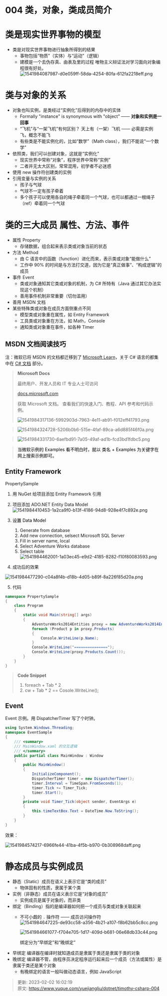 # 004 类，对象，类成员简介

# 类是现实世界事物的模型

+ 类是对现实世界事物进行抽象所得到的结果
  - 事物包括“物质”（实体）与“运动”（逻辑）
  - 建模是一个去伪存真、由表及里的过程
    唯物主义辩证法对学习面向对象编程很有好处。
    ![1541984087987-d0e059ff-58da-4254-80fa-612fa2218eff.png](./assets/004类，对象，类成员简介/1541984087987-d0e059ff-58da-4254-80fa-612fa2218eff-059598.png)


# 类与对象的关系

+ 对象也叫实例，是类经过“实例化”后得到的内存中的实体
  - Formally "instance" is synonymous with "object" —— **对象和实例是一回事**
  - “飞机”与“一架飞机”有何区别？ 天上有（一架）飞机 —— 必需是实例飞，概念不能飞
  - 有些类是不能实例化的，比如“数学”（Math class），我们不能说“一个数学”
+ 依照类，我们可以创建对象，这就是“实例化”
  - 现实世界中常称“对象”，程序世界中常称“实例”
  - 二者并无太大区别，常常混用，初学者不必迷惑
+ 使用 new 操作符创建类的实例
+ 引用变量与实例的关系
  - 孩子与气球
  - 气球不一定有孩子牵着
  - 多个孩子可以使用各自的绳子牵着同一个气球，也可以都通过一根绳子（ref）牵着同一个气球

# 类的三大成员 属性、方法、事件

+ 属性 Property
  - 存储数据，组合起来表示类或对象当前的状态
+ 方法 Method
  - 由 C 语言中的函数（function）进化而来，表示类或对象“能做什么”
  - 工作中 90% 的时间是与方法打交道，因为它是“真正做事”、“构成逻辑”的成员
+ 事件 Event
  - 类或对象通知其它类或对象的机制，为 C# 所特有（Java 通过其它办法实现这个机制）
  - 善用事件机制非常重要（切勿滥用）
+ 善用 MSDN 文档
+ 某些特殊类或对象在成员方面侧重点不同
  - 模型类或对象重在属性，如 Entity Framework
  - 工具类或对象重在方法，如 Math，Console
  - 通知类或对象重在事件，如各种 Timer

## MSDN 文档阅读技巧

注：微软已将 MSDN 的文档都迁移到了 [Microsoft Learn](https://learn.microsoft.com/zh-cn/)，关于 C# 语言的都集中在 [C# 文档](https://learn.microsoft.com/zh-cn/dotnet/csharp/) 部分。

> **Microsoft Docs**
>
> 最终用户、开发人员和 IT 专业人士可访问 
>
> [docs.microsoft.com](http://docs.microsoft.com)
>
> 获取 Microsoft 文档。 查看我们的快速入门、教程、API 参考和代码示例。
>
> ![1541984317136-5992903d-7963-4e11-ab91-f012eff41793.png](./assets/004类，对象，类成员简介/1541984317136-5992903d-7963-4e11-ab91-f012eff41793-807936.png)

> ![1541984324728-5206b0b6-515e-4faf-89ca-a6d885f46f0a.png](./assets/004类，对象，类成员简介/1541984324728-5206b0b6-515e-4faf-89ca-a6d885f46f0a-211036.png)

> ![1541984331730-6aefbd91-7a05-49af-ad1b-fcd3bd1fdbc5.png](./assets/004类，对象，类成员简介/1541984331730-6aefbd91-7a05-49af-ad1b-fcd3bd1fdbc5-739813.png)

> <font style="color:#000000;background-color:#FFFFFF;">当微软示例的 Examples 看不明白时，就以 类名 + Examples 为关键字在网上搜索示例即可。</font>

## Entity Framework

PropertySample

1. 用 NuGet 给项目添加 Entity Framework 引用
2. 项目添加 ADO.NET Entity Data Model ![1541984410453-1a2ca9f0-b13f-4186-94d8-928e4f7c892e.png](./assets/004类，对象，类成员简介/1541984410453-1a2ca9f0-b13f-4186-94d8-928e4f7c892e-340200.png)

3. <font style="color:#000000;background-color:#FFFFFF;">设置 Data Model</font>
   1. Generate from database
   2. Add new connection, selsect Microsoft SQL Server
   3. Fill in server name, local
   4. Select Adventure Works database
   5. Select table ![1541984462001-1a03ec45-e9d2-4185-8282-f10f80083593.png](./assets/004类，对象，类成员简介/1541984462001-1a03ec45-e9d2-4185-8282-f10f80083593-622775.png)

4. 成功后的效果

![1541984477290-c04a8f4b-d18b-4d05-b89f-8a226f85d20a.png](./assets/004类，对象，类成员简介/1541984477290-c04a8f4b-d18b-4d05-b89f-8a226f85d20a-622670.png)

5. 代码

```csharp
namespace PropertySample
{
    class Program
    {
        static void Main(string[] args)
        {
            AdventureWorks2014Entities proxy = new AdventureWorks2014Entities();
            foreach (Product p in proxy.Products)
            {
                Console.WriteLine(p.Name);
            }
            Console.WriteLine("===============");
            Console.WriteLine(proxy.Products.Count());
        }
    }
}
```

> **Code Snippet**
>
> 1. foreach + Tab * 2
> 2. cw + Tab * 2 == Cosole.WriteLine();

## Event

Event 示例。用 DispatcherTimer 写了个时钟。

```csharp
using System.Windows.Threading;
namespace EventSample
{
    /// <summary>
    /// MainWindow.xaml 的交互逻辑
    /// </summary>
    public partial class MainWindow : Window
    {
        public MainWindow()
        {
            InitializeComponent();
            DispatcherTimer timer = new DispatcherTimer();
            timer.Interval = TimeSpan.FromSeconds(1);
            timer.Tick += Timer_Tick;
            timer.Start();
        }
        private void Timer_Tick(object sender, EventArgs e)
        {
            this.timeTextBox.Text = DateTime.Now.ToString();
        }
    }
}
```

效果：

![1541984574217-6966fe44-41ba-4f5b-b970-0b308968daff.png](./assets/004类，对象，类成员简介/1541984574217-6966fe44-41ba-4f5b-b970-0b308968daff-698267.png)


# 静态成员与实例成员

+ 静态（Static）成员在语义上表示它是“类的成员”
  - 物体固有的性质，隶属于某个类
+ 实例（非静态）成员在语义表示它是“对象的成员”
  - 实例成员是属于对象的，而非类
+ 绑定（Binding）指的是编译器如何把一个成员与类或对象关联起来
  - 不可小觑的 `.` 操作符 —— 成员访问操作符
    ![1541984647225-de93cc58-a356-4b21-a107-f8b62bb5c8cc.png](./assets/004类，对象，类成员简介/1541984647225-de93cc58-a356-4b21-a107-f8b62bb5c8cc-984637.png)

    ![1541984661077-f704e705-1d17-409d-b681-06e68db33c44.png](./assets/004类，对象，类成员简介/1541984661077-f704e705-1d17-409d-b681-06e68db33c44-055657.png)

    绑定分为“早绑定”和“晚绑定”
+ 早绑定 编译器在编译时就知道成员是隶属于类还是隶属于类的对象
+ 晚绑定 编译器不管，由程序员决定程序运行起来后一个成员（方法或属性）是隶属于类还是某个对象
  - 有晚绑定的语言一般叫做动态语言，例如 JavaScript

> 更新: 2023-02-02 16:02:19  
> 原文: <https://www.yuque.com/yuejiangliu/dotnet/timothy-csharp-004>